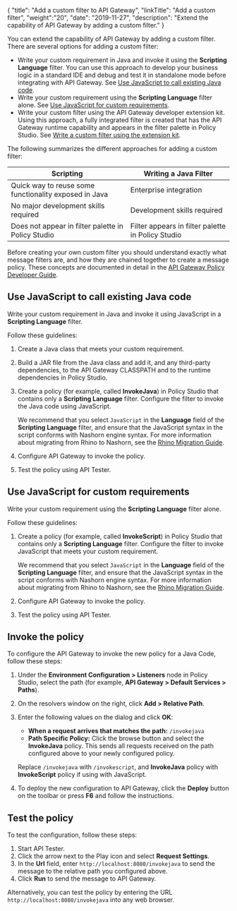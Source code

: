 {
"title": "Add a custom filter to API Gateway",
"linkTitle": "Add a custom filter",
"weight":"20",
"date": "2019-11-27",
"description": "Extend the capability of API Gateway by adding a custom filter."
}

You can extend the capability of API Gateway by adding a custom filter. There are several options for adding a custom filter:

* Write your custom requirement in Java and invoke it using the **Scripting Language** filter. You can use this approach to develop your business logic in a standard IDE and debug and test it in standalone mode before integrating with API Gateway. See [Use JavaScript to call existing Java code](#use-javascript-to-call-existing-java-code).
* Write your custom requirement using the **Scripting Language** filter alone. See [Use JavaScript for custom requirements](#use-javascript-for-custom-requirements).
* Write your custom filter using the API Gateway developer extension kit. Using this approach, a fully integrated filter is created that has the API Gateway runtime capability and appears in the filter palette in Policy Studio. See [Write a custom filter using the extension kit](/docs/apigtw_devguide/custom_filter_extension_kit/).

The following summarizes the different approaches for adding a custom filter:

| Scripting                                                                                          | Writing a Java Filter  |
|----------------------------------------------------------------------------------------------------|------------------------|
| Quick way to reuse some functionality exposed in Java                                              | Enterprise integration   |
| No major development skills required                                                               | Development skills required   |
| Does not appear in filter palette in Policy Studio                                                 | Filter appears in filter palette in Policy Studio   |

Before creating your own custom filter you should understand exactly what message filters are, and how they are chained together to create a message policy. These concepts are documented in detail in the [API Gateway Policy Developer Guide](/docs/apigw_poldev/).

## Use JavaScript to call existing Java code

Write your custom requirement in Java and invoke it using JavaScript in a **Scripting Language** filter.

Follow these guidelines:

1. Create a Java class that meets your custom requirement.
2. Build a JAR file from the Java class and add it, and any third-party dependencies, to the API Gateway CLASSPATH and to the runtime dependencies in Policy Studio.
3. Create a policy (for example, called **InvokeJava**) in Policy Studio that contains only a **Scripting Language** filter. Configure the filter to invoke the Java code using JavaScript.

    We recommend that you select `JavaScript` in the **Language** field of the **Scripting Language** filter, and ensure that the JavaScript syntax in the script conforms with Nashorn engine syntax. For more information about migrating from Rhino to Nashorn, see the [Rhino Migration Guide](https://wiki.openjdk.java.net/display/Nashorn/Rhino+Migration+Guide).

4. Configure API Gateway to invoke the policy.
5. Test the policy using API Tester.

## Use JavaScript for custom requirements

Write your custom requirement using the **Scripting Language** filter alone.

Follow these guidelines:

1. Create a policy (for example, called **InvokeScript**) in Policy Studio that contains only a **Scripting Language** filter. Configure the filter to invoke JavaScript that meets your custom requirement.

    We recommend that you select `JavaScript` in the **Language** field of the **Scripting Language** filter, and ensure that the JavaScript syntax in the script conforms with Nashorn engine syntax. For more information about migrating from Rhino to Nashorn, see the [Rhino Migration Guide](https://wiki.openjdk.java.net/display/Nashorn/Rhino+Migration+Guide).

2. Configure API Gateway to invoke the policy.
3. Test the policy using API Tester.

## Invoke the policy

To configure the API Gateway to invoke the new policy for a Java Code, follow these steps:

1. Under the **Environment Configuration > Listeners** node in Policy Studio, select the path (for example, **API Gateway > Default Services > Paths**).
2. On the resolvers window on the right, click **Add > Relative Path**.
3. Enter the following values on the dialog and click **OK**:
    * **When a request arrives that matches the path:** `/invokejava`
    * **Path Specific Policy:** Click the browse button and select the **InvokeJava** policy. This sends all requests received on the path configured above to your newly configured policy.

    Replace `/invokejava` with `/invokescript`, and  **InvokeJava** policy with **InvokeScript** policy if using with JavaScript.
4. To deploy the new configuration to API Gateway, click the **Deploy** button on the toolbar or press **F6** and follow the instructions.

## Test the policy

To test the configuration, follow these steps:

1. Start API Tester.
2. Click the arrow next to the Play icon and select **Request Settings**.
3. In the **Url** field, enter `http://localhost:8080/invokejava` to send the message to the relative path you configured above.
4. Click **Run** to send the message to API Gateway.

Alternatively, you can test the policy by entering the URL `http://localhost:8080/invokejava` into any web browser.
